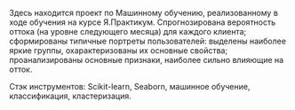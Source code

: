 
Здесь находится проект по Машинному обучению, реализованному в ходе обучения на курсе Я.Практикум. 
Спрогнозирована вероятность оттока (на уровне следующего месяца) для каждого клиента; сформированы типичные портреты пользователей: выделены наиболее яркие группы, охарактеризованы их основные свойства; проанализированы основные признаки, наиболее сильно влияющие на отток.

Стэк инструментов: Scikit-learn, Seaborn, машинное обучение, классификация, кластеризация.


